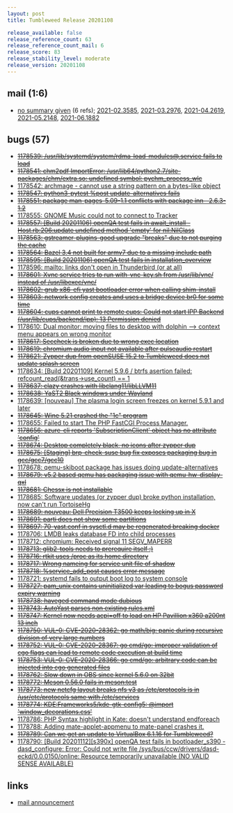 ```yaml
---
layout: post
title: Tumbleweed Release 20201108

release_available: false
release_reference_count: 63
release_reference_count_mail: 6
release_score: 83
release_stability_level: moderate
release_version: 20201108
---
```


## mail (1:6)

- [no summary given](https://github.com/boombatower/tumbleweed-review/issues/10) (6 refs); [2021-02.3585](https://github.com/boombatower/tumbleweed-review/issues/10), [2021-03.2976](https://github.com/boombatower/tumbleweed-review/issues/10), [2021-04.2619](https://github.com/boombatower/tumbleweed-review/issues/10), [2021-05.2148](https://github.com/boombatower/tumbleweed-review/issues/10), [2021-06.1882](https://github.com/boombatower/tumbleweed-review/issues/10)

## bugs (57)

<!--more-->

- ~~[1178539: /usr/lib/systemd/system/rdma-load-modules@.service fails to load](https://bugzilla.opensuse.org/show_bug.cgi?id=1178539)~~
- ~~[1178541: chm2pdf    ImportError: /usr/lib64/python2.7/site-packages/chm/extra.so: undefined symbol: pychm_process_wlc](https://bugzilla.opensuse.org/show_bug.cgi?id=1178541)~~
- [1178542: archmage - cannot use a string pattern on a bytes-like object](https://bugzilla.opensuse.org/show_bug.cgi?id=1178542)
- ~~[1178547: python3-pytest %post update-alternatives fails](https://bugzilla.opensuse.org/show_bug.cgi?id=1178547)~~
- ~~[1178551: package man-pages-5.09-1.1 conflicts with package inn--2.6.3-1.2](https://bugzilla.opensuse.org/show_bug.cgi?id=1178551)~~
- [1178555: GNOME Music could not to connect to Tracker](https://bugzilla.opensuse.org/show_bug.cgi?id=1178555)
- ~~[1178557: \[Build 20201106\] openQA test fails in await_install - Host.rb:206:update undefined method 'empty' for nil:NilClass](https://bugzilla.opensuse.org/show_bug.cgi?id=1178557)~~
- ~~[1178563: gstreamer-plugins-good upgrade "breaks" due to not purging the cache](https://bugzilla.opensuse.org/show_bug.cgi?id=1178563)~~
- ~~[1178564: Bazel 3.4 not built for armv7 due to a missing include path](https://bugzilla.opensuse.org/show_bug.cgi?id=1178564)~~
- ~~[1178595: \[Build 20201106\] openQA test fails in installation_overview](https://bugzilla.opensuse.org/show_bug.cgi?id=1178595)~~
- [1178596: mailto: links don't open in Thunderbird (or at all)](https://bugzilla.opensuse.org/show_bug.cgi?id=1178596)
- ~~[1178601: Xvnc service tries to run with-vnc-key.sh from /usr/lib/vnc/ instead of /usr/libexec/vnc/](https://bugzilla.opensuse.org/show_bug.cgi?id=1178601)~~
- ~~[1178602: grub x86-efi yast bootloader error when calling shim-install](https://bugzilla.opensuse.org/show_bug.cgi?id=1178602)~~
- ~~[1178603: network config creates and uses a bridge device br0 for some time](https://bugzilla.opensuse.org/show_bug.cgi?id=1178603)~~
- ~~[1178604: cups cannot print to remote cups: Could not start IPP Backend (/usr/lib/cups/backend/ipp): 13 Permission denied](https://bugzilla.opensuse.org/show_bug.cgi?id=1178604)~~
- [1178610: Dual monitor: moving files to desktop with dolphin --> context menu appears on wrong monitor](https://bugzilla.opensuse.org/show_bug.cgi?id=1178610)
- ~~[1178617: Seccheck is broken due to wrong exec location](https://bugzilla.opensuse.org/show_bug.cgi?id=1178617)~~
- ~~[1178619: chromium audio input not available after pulseaudio restart](https://bugzilla.opensuse.org/show_bug.cgi?id=1178619)~~
- ~~[1178621: Zypper dup from openSUSE 15.2 to Tumbleweed does not update splash screen](https://bugzilla.opensuse.org/show_bug.cgi?id=1178621)~~
- [1178634: \[Build 20201109\] Kernel 5.9.6 / btrfs asertion failed: refcount_read(&trans->use_count) == 1](https://bugzilla.opensuse.org/show_bug.cgi?id=1178634)
- ~~[1178637: clazy crashes with libclang11/libLLVM11](https://bugzilla.opensuse.org/show_bug.cgi?id=1178637)~~
- ~~[1178638: YaST2 Black windows under Wayland](https://bugzilla.opensuse.org/show_bug.cgi?id=1178638)~~
- [1178639: \[nouveau\] The plasma login screen freezes on kernel 5.9.1 and later](https://bugzilla.opensuse.org/show_bug.cgi?id=1178639)
- ~~[1178645: Wine 5.21 crashed the "1c" program](https://bugzilla.opensuse.org/show_bug.cgi?id=1178645)~~
- [1178655: Failed to start The PHP FastCGI Process Manager.](https://bugzilla.opensuse.org/show_bug.cgi?id=1178655)
- ~~[1178656: azure-cli reports 'SubscriptionClient' object has no attribute 'config'](https://bugzilla.opensuse.org/show_bug.cgi?id=1178656)~~
- ~~[1178674: Desktop completely black, no icons after zypper dup](https://bugzilla.opensuse.org/show_bug.cgi?id=1178674)~~
- ~~[1178675: \[Staging\] brp-check-suse bug fix exposes packaging bug in gcc/gcc7/gcc10](https://bugzilla.opensuse.org/show_bug.cgi?id=1178675)~~
- [1178678: qemu-skiboot package has issues doing update-alternatives](https://bugzilla.opensuse.org/show_bug.cgi?id=1178678)
- ~~[1178679: v5.2 based qemu has packaging issue with qemu-hw-display-qxl](https://bugzilla.opensuse.org/show_bug.cgi?id=1178679)~~
- ~~[1178681: Chessx is not installable](https://bugzilla.opensuse.org/show_bug.cgi?id=1178681)~~
- [1178685: Software updates (or zypper dup) broke python installation, now can't run TortoiseHg](https://bugzilla.opensuse.org/show_bug.cgi?id=1178685)
- ~~[1178689: nouveau: Dell Precision T3500 keeps locking up in X](https://bugzilla.opensuse.org/show_bug.cgi?id=1178689)~~
- ~~[1178691: parti does not show some partitions](https://bugzilla.opensuse.org/show_bug.cgi?id=1178691)~~
- ~~[1178697: 70-yast.conf in sysctl.d may be regenerated breaking docker](https://bugzilla.opensuse.org/show_bug.cgi?id=1178697)~~
- [1178706: LMDB leaks database FD into child processes](https://bugzilla.opensuse.org/show_bug.cgi?id=1178706)
- [1178712: chromium:  Received signal 11 SEGV_MAPERR](https://bugzilla.opensuse.org/show_bug.cgi?id=1178712)
- ~~[1178713: glib2-tools needs to prerequire itself :)](https://bugzilla.opensuse.org/show_bug.cgi?id=1178713)~~
- ~~[1178716: rtkit uses /proc as its home directory](https://bugzilla.opensuse.org/show_bug.cgi?id=1178716)~~
- ~~[1178717: Wrong nameing for service unit file of shadow](https://bugzilla.opensuse.org/show_bug.cgi?id=1178717)~~
- ~~[1178718: %service_add_post causes error message](https://bugzilla.opensuse.org/show_bug.cgi?id=1178718)~~
- [1178721: systemd fails to output boot log to system console](https://bugzilla.opensuse.org/show_bug.cgi?id=1178721)
- ~~[1178727: pam_unix contains uninitialized var leading to bogus password expiry warning](https://bugzilla.opensuse.org/show_bug.cgi?id=1178727)~~
- ~~[1178738: haveged command mode dubious](https://bugzilla.opensuse.org/show_bug.cgi?id=1178738)~~
- ~~[1178743: AutoYast parses non existing rules.xml](https://bugzilla.opensuse.org/show_bug.cgi?id=1178743)~~
- ~~[1178747: Kernel now needs acpi=off to load on HP Pavillion x360 a200nt 13 inch](https://bugzilla.opensuse.org/show_bug.cgi?id=1178747)~~
- ~~[1178750: VUL-0: CVE-2020-28362: go math/big: panic during recursive division of very large numbers](https://bugzilla.opensuse.org/show_bug.cgi?id=1178750)~~
- ~~[1178752: VUL-0: CVE-2020-28367: go cmd/go: improper validation of cgo flags can lead to remote code execution at build time](https://bugzilla.opensuse.org/show_bug.cgi?id=1178752)~~
- ~~[1178753: VUL-0: CVE-2020-28366: go cmd/go: arbitrary code can be injected into cgo generated files](https://bugzilla.opensuse.org/show_bug.cgi?id=1178753)~~
- ~~[1178762: Slow down in OBS since kernel 5.6.0 on 32bit](https://bugzilla.opensuse.org/show_bug.cgi?id=1178762)~~
- ~~[1178772: Meson 0.56.0 fails in meson:test](https://bugzilla.opensuse.org/show_bug.cgi?id=1178772)~~
- ~~[1178773: new netcfg layout breaks nfs v3 as /etc/protocols is in /usr/etc/protocols same with /etc/services](https://bugzilla.opensuse.org/show_bug.cgi?id=1178773)~~
- ~~[1178774: KDE:Frameworks5/kde-gtk-config5: @import 'window_decorations.css'](https://bugzilla.opensuse.org/show_bug.cgi?id=1178774)~~
- [1178786: PHP Syntax highlight in Kate: doesn't understand endforeach](https://bugzilla.opensuse.org/show_bug.cgi?id=1178786)
- [1178788: Adding mate-applet-appmenu to mate-panel crashes it.](https://bugzilla.opensuse.org/show_bug.cgi?id=1178788)
- ~~[1178789: Can we get an update to VirtualBox 6.1.16 for Tumbleweed?](https://bugzilla.opensuse.org/show_bug.cgi?id=1178789)~~
- [1178790: \[Build 20201112\]\[s390x\] openQA test fails in bootloader_s390 - dasd_configure: Error: Could not write file /sys/bus/ccw/drivers/dasd-eckd/0.0.0150/online: Resource temporarily unavailable (NO VALID SENSE AVAILABLE)](https://bugzilla.opensuse.org/show_bug.cgi?id=1178790)



## links

- [mail announcement](https://github.com/boombatower/tumbleweed-review/issues/10)
